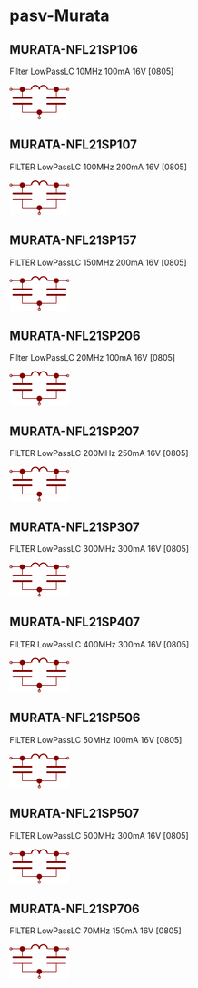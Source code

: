 # pasv-Murata

## MURATA-NFL21SP106
Filter LowPassLC 10MHz 100mA 16V [0805]

![MURATA-NFL21SP106__1__1](/images/pasv-Murata__MURATA-NFL21SP106__1__1.png?raw=true) 

## MURATA-NFL21SP107
FILTER LowPassLC 100MHz 200mA 16V [0805]

![MURATA-NFL21SP107__1__1](/images/pasv-Murata__MURATA-NFL21SP106__1__1.png?raw=true) 

## MURATA-NFL21SP157
FILTER LowPassLC 150MHz 200mA 16V [0805]

![MURATA-NFL21SP157__1__1](/images/pasv-Murata__MURATA-NFL21SP106__1__1.png?raw=true) 

## MURATA-NFL21SP206
Filter LowPassLC 20MHz 100mA 16V [0805]

![MURATA-NFL21SP206__1__1](/images/pasv-Murata__MURATA-NFL21SP106__1__1.png?raw=true) 

## MURATA-NFL21SP207
FILTER LowPassLC 200MHz 250mA 16V [0805]

![MURATA-NFL21SP207__1__1](/images/pasv-Murata__MURATA-NFL21SP106__1__1.png?raw=true) 

## MURATA-NFL21SP307
FILTER LowPassLC 300MHz 300mA 16V [0805]

![MURATA-NFL21SP307__1__1](/images/pasv-Murata__MURATA-NFL21SP106__1__1.png?raw=true) 

## MURATA-NFL21SP407
FILTER LowPassLC 400MHz 300mA 16V [0805]

![MURATA-NFL21SP407__1__1](/images/pasv-Murata__MURATA-NFL21SP106__1__1.png?raw=true) 

## MURATA-NFL21SP506
FILTER LowPassLC 50MHz 100mA 16V [0805]

![MURATA-NFL21SP506__1__1](/images/pasv-Murata__MURATA-NFL21SP106__1__1.png?raw=true) 

## MURATA-NFL21SP507
FILTER LowPassLC 500MHz 300mA 16V [0805]

![MURATA-NFL21SP507__1__1](/images/pasv-Murata__MURATA-NFL21SP106__1__1.png?raw=true) 

## MURATA-NFL21SP706
FILTER LowPassLC 70MHz 150mA 16V [0805]

![MURATA-NFL21SP706__1__1](/images/pasv-Murata__MURATA-NFL21SP106__1__1.png?raw=true) 

